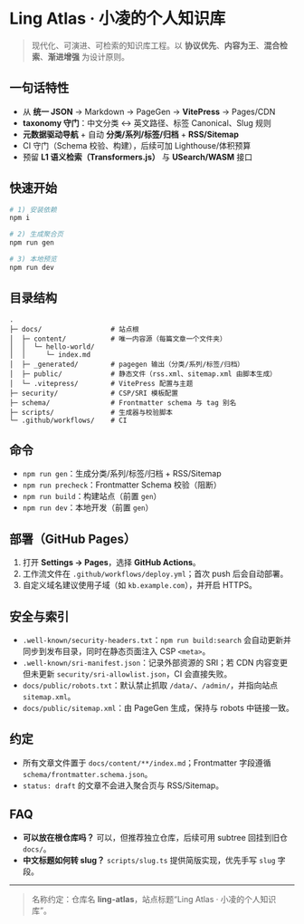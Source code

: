 # Ling Atlas · 小凌的个人知识库

> 现代化、可演进、可检索的知识库工程。以 **协议优先**、**内容为王**、**混合检索**、**渐进增强** 为设计原则。

## 一句话特性
- 从 **统一 JSON** → Markdown → PageGen → **VitePress** → Pages/CDN
- **taxonomy 守门**：中文分类 ↔ 英文路径、标签 Canonical、Slug 规则
- **元数据驱动导航** + 自动 **分类/系列/标签/归档** + **RSS/Sitemap**
- CI 守门（Schema 校验、构建），后续可加 Lighthouse/体积预算
- 预留 **L1 语义检索（Transformers.js）** 与 **USearch/WASM** 接口

## 快速开始
```bash
# 1) 安装依赖
npm i

# 2) 生成聚合页
npm run gen

# 3) 本地预览
npm run dev
```

## 目录结构
```
.
├─ docs/                 # 站点根
│  ├─ content/           # 唯一内容源（每篇文章一个文件夹）
│  │  └─ hello-world/
│  │     └─ index.md
│  ├─ _generated/        # pagegen 输出（分类/系列/标签/归档）
│  ├─ public/            # 静态文件（rss.xml、sitemap.xml 由脚本生成）
│  └─ .vitepress/        # VitePress 配置与主题
├─ security/             # CSP/SRI 模板配置
├─ schema/               # Frontmatter schema 与 tag 别名
├─ scripts/              # 生成器与校验脚本
└─ .github/workflows/    # CI
```

## 命令
- `npm run gen`：生成分类/系列/标签/归档 + RSS/Sitemap
- `npm run precheck`：Frontmatter Schema 校验（阻断）
- `npm run build`：构建站点（前置 `gen`）
- `npm run dev`：本地开发（前置 `gen`）

## 部署（GitHub Pages）
1. 打开 **Settings → Pages**，选择 **GitHub Actions**。
2. 工作流文件在 `.github/workflows/deploy.yml`；首次 push 后会自动部署。
3. 自定义域名建议使用子域（如 `kb.example.com`），并开启 HTTPS。

## 安全与索引
- `.well-known/security-headers.txt`：`npm run build:search` 会自动更新并同步到发布目录，同时在静态页面注入 CSP `<meta>`。
- `.well-known/sri-manifest.json`：记录外部资源的 SRI；若 CDN 内容变更但未更新 `security/sri-allowlist.json`，CI 会直接失败。
- `docs/public/robots.txt`：默认禁止抓取 `/data/`、`/admin/`，并指向站点 `sitemap.xml`。
- `docs/public/sitemap.xml`：由 PageGen 生成，保持与 robots 中链接一致。

## 约定
- 所有文章文件置于 `docs/content/**/index.md`；Frontmatter 字段遵循 `schema/frontmatter.schema.json`。
- `status: draft` 的文章不会进入聚合页与 RSS/Sitemap。

## FAQ
- **可以放在根仓库吗？** 可以，但推荐独立仓库，后续可用 subtree 回挂到旧仓 `docs/`。
- **中文标题如何转 slug？** `scripts/slug.ts` 提供简版实现，优先手写 `slug` 字段。

---

> 名称约定：仓库名 **ling-atlas**，站点标题“Ling Atlas · 小凌的个人知识库”。
